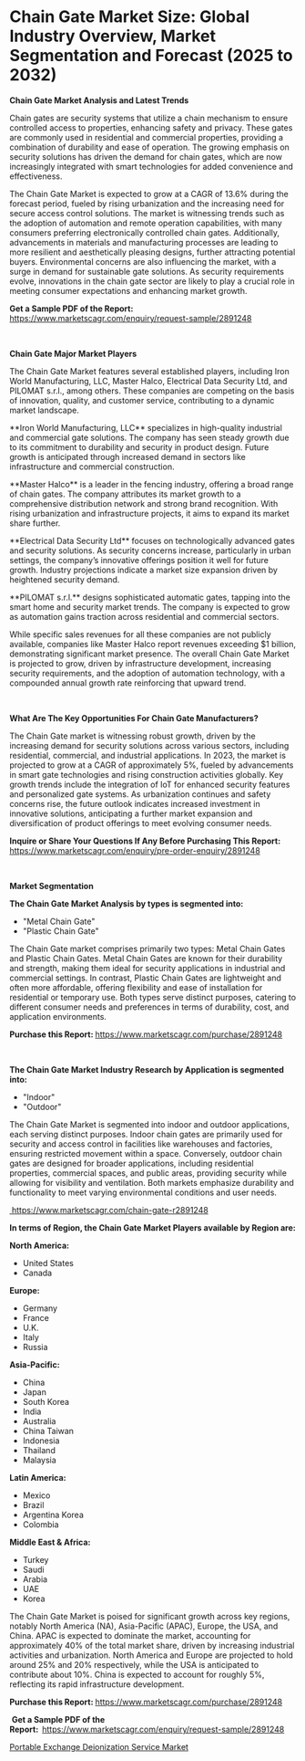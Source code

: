 <p><h1>Chain Gate Market Size: Global Industry Overview, Market Segmentation and Forecast (2025 to 2032)</h1></p><p><strong>Chain Gate Market Analysis and Latest Trends</strong></p>
<p><p>Chain gates are security systems that utilize a chain mechanism to ensure controlled access to properties, enhancing safety and privacy. These gates are commonly used in residential and commercial properties, providing a combination of durability and ease of operation. The growing emphasis on security solutions has driven the demand for chain gates, which are now increasingly integrated with smart technologies for added convenience and effectiveness.</p><p>The Chain Gate Market is expected to grow at a CAGR of 13.6% during the forecast period, fueled by rising urbanization and the increasing need for secure access control solutions. The market is witnessing trends such as the adoption of automation and remote operation capabilities, with many consumers preferring electronically controlled chain gates. Additionally, advancements in materials and manufacturing processes are leading to more resilient and aesthetically pleasing designs, further attracting potential buyers. Environmental concerns are also influencing the market, with a surge in demand for sustainable gate solutions. As security requirements evolve, innovations in the chain gate sector are likely to play a crucial role in meeting consumer expectations and enhancing market growth.</p></p>
<p><strong>Get a Sample PDF of the Report:&nbsp;</strong> <a href="https://www.marketscagr.com/enquiry/request-sample/2891248?utm_campaign=2113&utm_medium=2&utm_source=Github&utm_content=ia&utm_term=14032025&utm_id=chain-gate">https://www.marketscagr.com/enquiry/request-sample/2891248</a></p>
<p>&nbsp;</p>
<p><strong>Chain Gate Major Market Players</strong></p>
<p><p>The Chain Gate Market features several established players, including Iron World Manufacturing, LLC, Master Halco, Electrical Data Security Ltd, and PILOMAT s.r.l., among others. These companies are competing on the basis of innovation, quality, and customer service, contributing to a dynamic market landscape.</p><p>**Iron World Manufacturing, LLC** specializes in high-quality industrial and commercial gate solutions. The company has seen steady growth due to its commitment to durability and security in product design. Future growth is anticipated through increased demand in sectors like infrastructure and commercial construction.</p><p>**Master Halco** is a leader in the fencing industry, offering a broad range of chain gates. The company attributes its market growth to a comprehensive distribution network and strong brand recognition. With rising urbanization and infrastructure projects, it aims to expand its market share further.</p><p>**Electrical Data Security Ltd** focuses on technologically advanced gates and security solutions. As security concerns increase, particularly in urban settings, the company’s innovative offerings position it well for future growth. Industry projections indicate a market size expansion driven by heightened security demand.</p><p>**PILOMAT s.r.l.** designs sophisticated automatic gates, tapping into the smart home and security market trends. The company is expected to grow as automation gains traction across residential and commercial sectors.</p><p>While specific sales revenues for all these companies are not publicly available, companies like Master Halco report revenues exceeding $1 billion, demonstrating significant market presence. The overall Chain Gate Market is projected to grow, driven by infrastructure development, increasing security requirements, and the adoption of automation technology, with a compounded annual growth rate reinforcing that upward trend.</p></p>
<p>&nbsp;</p>
<p><strong>What Are The Key Opportunities For Chain Gate Manufacturers?</strong></p>
<p><p>The Chain Gate market is witnessing robust growth, driven by the increasing demand for security solutions across various sectors, including residential, commercial, and industrial applications. In 2023, the market is projected to grow at a CAGR of approximately 5%, fueled by advancements in smart gate technologies and rising construction activities globally. Key growth trends include the integration of IoT for enhanced security features and personalized gate systems. As urbanization continues and safety concerns rise, the future outlook indicates increased investment in innovative solutions, anticipating a further market expansion and diversification of product offerings to meet evolving consumer needs.</p></p>
<p><strong>Inquire or Share Your Questions If Any Before Purchasing This Report:</strong> <a href="https://www.marketscagr.com/enquiry/pre-order-enquiry/2891248?utm_campaign=2113&utm_medium=2&utm_source=Github&utm_content=ia&utm_term=14032025&utm_id=chain-gate">https://www.marketscagr.com/enquiry/pre-order-enquiry/2891248</a></p>
<p>&nbsp;</p>
<p><strong>Market Segmentation</strong></p>
<p><strong>The Chain Gate Market Analysis by types is segmented into:</strong></p>
<p><ul><li>"Metal Chain Gate"</li><li>"Plastic Chain Gate"</li></ul></p>
<p><p>The Chain Gate market comprises primarily two types: Metal Chain Gates and Plastic Chain Gates. Metal Chain Gates are known for their durability and strength, making them ideal for security applications in industrial and commercial settings. In contrast, Plastic Chain Gates are lightweight and often more affordable, offering flexibility and ease of installation for residential or temporary use. Both types serve distinct purposes, catering to different consumer needs and preferences in terms of durability, cost, and application environments.</p></p>
<p><strong>Purchase this Report:&nbsp;</strong><a href="https://www.marketscagr.com/purchase/2891248?utm_campaign=2113&utm_medium=2&utm_source=Github&utm_content=ia&utm_term=14032025&utm_id=chain-gate">https://www.marketscagr.com/purchase/2891248</a></p>
<p>&nbsp;</p>
<p><strong>The Chain Gate Market Industry Research by Application is segmented into:</strong></p>
<p><ul><li>"Indoor"</li><li>"Outdoor"</li></ul></p>
<p><p>The Chain Gate Market is segmented into indoor and outdoor applications, each serving distinct purposes. Indoor chain gates are primarily used for security and access control in facilities like warehouses and factories, ensuring restricted movement within a space. Conversely, outdoor chain gates are designed for broader applications, including residential properties, commercial spaces, and public areas, providing security while allowing for visibility and ventilation. Both markets emphasize durability and functionality to meet varying environmental conditions and user needs.</p></p>
<p><a href="https://www.marketscagr.com/chain-gate-r2891248?utm_campaign=2113&utm_medium=2&utm_source=Github&utm_content=ia&utm_term=14032025&utm_id=chain-gate">&nbsp;https://www.marketscagr.com/chain-gate-r2891248</a></p>
<p><strong>In terms of Region, the Chain Gate Market Players available by Region are:</strong></p>
<p>
    <p> <strong> North America: </strong>
        <ul>
            <li>United States</li>
            <li>Canada</li>
        </ul>
        </p> 
    <p> <strong> Europe: </strong>
        <ul>
            <li>Germany</li>
            <li>France</li>
            <li>U.K.</li>
            <li>Italy</li>
            <li>Russia</li>
        </ul>
        </p> 
    <p> <strong> Asia-Pacific: </strong>
        <ul>
            <li>China</li>
            <li>Japan</li>
            <li>South Korea</li>
            <li>India</li>
            <li>Australia</li>
            <li>China Taiwan</li>
            <li>Indonesia</li>
            <li>Thailand</li>
            <li>Malaysia</li>
        </ul>
        </p> 
    <p> <strong> Latin America: </strong>
        <ul>
            <li>Mexico</li>
            <li>Brazil</li>
            <li>Argentina Korea</li>
            <li>Colombia</li>
        </ul>
        </p> 
    <p> <strong> Middle East & Africa: </strong>
        <ul>
            <li>Turkey</li>
            <li>Saudi</li>
            <li>Arabia</li>
            <li>UAE</li>
            <li>Korea</li>
        </ul>
    </p>
    </p>
<p><p>The Chain Gate Market is poised for significant growth across key regions, notably North America (NA), Asia-Pacific (APAC), Europe, the USA, and China. APAC is expected to dominate the market, accounting for approximately 40% of the total market share, driven by increasing industrial activities and urbanization. North America and Europe are projected to hold around 25% and 20% respectively, while the USA is anticipated to contribute about 10%. China is expected to account for roughly 5%, reflecting its rapid infrastructure development.</p></p>
<p><strong>Purchase this Report: </strong><a href="https://www.marketscagr.com/purchase/2891248?utm_campaign=2113&utm_medium=2&utm_source=Github&utm_content=ia&utm_term=14032025&utm_id=chain-gate">https://www.marketscagr.com/purchase/2891248</a></p>
<p>&nbsp;<strong>Get a Sample PDF of the Report:&nbsp;&nbsp;</strong><a href="https://www.marketscagr.com/enquiry/request-sample/2891248?utm_campaign=2113&utm_medium=2&utm_source=Github&utm_content=ia&utm_term=14032025&utm_id=chain-gate">https://www.marketscagr.com/enquiry/request-sample/2891248</a></p>
<p><strong></strong></p>
<p><p><a href="https://github.com/dringals/Market-Research-Report-List-6/blob/main/portable-exchange-deionization-service-market.md?utm_campaign=2113&utm_medium=2&utm_source=Github&utm_content=ia&utm_term=14032025&utm_id=chain-gate">Portable Exchange Deionization Service Market</a></p></p>
